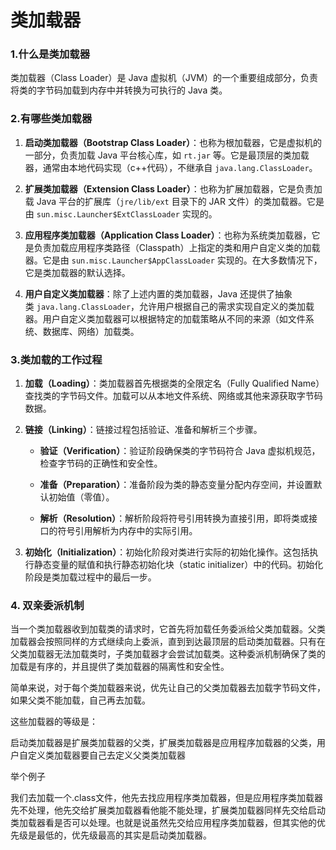 # 类加载器

### 1.什么是类加载器

类加载器（Class Loader）是 Java 虚拟机（JVM）的一个重要组成部分，负责将类的字节码加载到内存中并转换为可执行的 Java 类。

### 2.有哪些类加载器

1. **启动类加载器（Bootstrap Class Loader）**：也称为根加载器，它是虚拟机的一部分，负责加载 Java 平台核心库，如 `rt.jar` 等。它是最顶层的类加载器，通常由本地代码实现（c++代码），不继承自 `java.lang.ClassLoader`。

2. **扩展类加载器（Extension Class Loader）**：也称为扩展加载器，它是负责加载 Java 平台的扩展库（`jre/lib/ext` 目录下的 JAR 文件）的类加载器。它是由 `sun.misc.Launcher$ExtClassLoader` 实现的。

3. **应用程序类加载器（Application Class Loader）**：也称为系统类加载器，它是负责加载应用程序类路径（Classpath）上指定的类和用户自定义类的加载器。它是由 `sun.misc.Launcher$AppClassLoader` 实现的。在大多数情况下，它是类加载器的默认选择。

4. **用户自定义类加载器**：除了上述内置的类加载器，Java 还提供了抽象类 `java.lang.ClassLoader`，允许用户根据自己的需求实现自定义的类加载器。用户自定义类加载器可以根据特定的加载策略从不同的来源（如文件系统、数据库、网络）加载类。

### 3.类加载的工作过程

1. **加载（Loading）**：类加载器首先根据类的全限定名（Fully Qualified Name）查找类的字节码文件。加载可以从本地文件系统、网络或其他来源获取字节码数据。

2. **链接（Linking）**：链接过程包括验证、准备和解析三个步骤。
   
   - **验证（Verification）**：验证阶段确保类的字节码符合 Java 虚拟机规范，检查字节码的正确性和安全性。
   
   - **准备（Preparation）**：准备阶段为类的静态变量分配内存空间，并设置默认初始值（零值）。
   
   - **解析（Resolution）**：解析阶段将符号引用转换为直接引用，即将类或接口的符号引用解析为内存中的实际引用。

3. **初始化（Initialization）**：初始化阶段对类进行实际的初始化操作。这包括执行静态变量的赋值和执行静态初始化块（static initializer）中的代码。初始化阶段是类加载过程中的最后一步。

### 4. 双亲委派机制

当一个类加载器收到加载类的请求时，它首先将加载任务委派给父类加载器。父类加载器会按照同样的方式继续向上委派，直到到达最顶层的启动类加载器。只有在父类加载器无法加载类时，子类加载器才会尝试加载类。这种委派机制确保了类的加载是有序的，并且提供了类加载器的隔离性和安全性。

简单来说，对于每个类加载器来说，优先让自己的父类加载器去加载字节码文件，如果父类不能加载，自己再去加载。

这些加载器的等级是：

启动类加载器是扩展类加载器的父类，扩展类加载器是应用程序加载器的父类，用户自定义类加载器要自己去定义父类类加载器

举个例子

我们去加载一个.class文件，他先去找应用程序类加载器，但是应用程序类加载器先不处理，他先交给扩展类加载器看他能不能处理，扩展类加载器同样先交给启动类加载器看是否可以处理。也就是说虽然先交给应用程序类加载器，但其实他的优先级是最低的，优先级最高的其实是启动类加载器。


